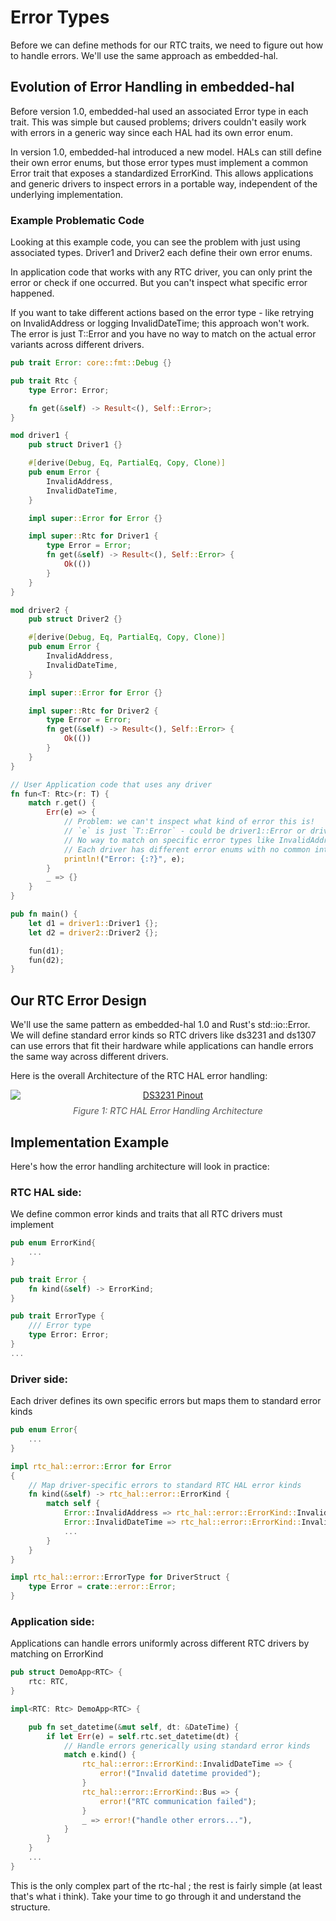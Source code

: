 # Error Types

Before we can define methods for our RTC traits, we need to figure out how to handle errors. We'll use the same approach as embedded-hal.

## Evolution of Error Handling in embedded-hal

Before version 1.0, embedded-hal used an associated Error type in each trait. This was simple but caused problems; drivers couldn't easily work with errors in a generic way since each HAL had its own error enum.

In version 1.0, embedded-hal introduced a new model. HALs can still define their own error enums, but those error types must implement a common Error trait that exposes a standardized ErrorKind. This allows applications and generic drivers to inspect errors in a portable way, independent of the underlying implementation.

### Example Problematic Code
Looking at this example code, you can see the problem with just using associated types. Driver1 and Driver2 each define their own error enums.

In application code that works with any RTC driver, you can only print the error or check if one occurred. But you can't inspect what specific error happened.

If you want to take different actions based on the error type - like retrying on InvalidAddress or logging InvalidDateTime; this approach won't work. The error is just T::Error and you have no way to match on the actual error variants across different drivers.

```rust
pub trait Error: core::fmt::Debug {}

pub trait Rtc {
    type Error: Error;

    fn get(&self) -> Result<(), Self::Error>;
}

mod driver1 {
    pub struct Driver1 {}

    #[derive(Debug, Eq, PartialEq, Copy, Clone)]
    pub enum Error {
        InvalidAddress,
        InvalidDateTime,
    }

    impl super::Error for Error {}

    impl super::Rtc for Driver1 {
        type Error = Error;
        fn get(&self) -> Result<(), Self::Error> {
            Ok(())
        }
    }
}

mod driver2 {
    pub struct Driver2 {}

    #[derive(Debug, Eq, PartialEq, Copy, Clone)]
    pub enum Error {
        InvalidAddress,
        InvalidDateTime,
    }

    impl super::Error for Error {}

    impl super::Rtc for Driver2 {
        type Error = Error;
        fn get(&self) -> Result<(), Self::Error> {
            Ok(())
        }
    }
}

// User Application code that uses any driver
fn fun<T: Rtc>(r: T) {
    match r.get() {
        Err(e) => {
            // Problem: we can't inspect what kind of error this is!
            // `e` is just `T::Error` - could be driver1::Error or driver2::Error
            // No way to match on specific error types like InvalidAddress, InvalidDateTime, etc.
            // Each driver has different error enums with no common interface
            println!("Error: {:?}", e);
        }
        _ => {}
    }
}

pub fn main() {
    let d1 = driver1::Driver1 {};
    let d2 = driver2::Driver2 {};

    fun(d1);
    fun(d2);
}
```

## Our RTC Error Design

We'll use the same pattern as embedded-hal 1.0 and Rust's std::io::Error. We will define standard error kinds so RTC drivers like ds3231 and ds1307 can use errors that fit their hardware while applications can handle errors the same way across different drivers.

Here is the overall Architecture of the RTC HAL error handling:

<div style="text-align: center;">
  <a href="./images/rtc-hal-error.png"><img style="display: block; margin: auto;" alt="DS3231 Pinout" src="./images/rtc-hal-error.png"/></a>
  <figcaption style="font-style: italic; margin-top: 8px; color: #555;">
    Figure 1: RTC HAL Error Handling Architecture
  </figcaption>
</div> 

## Implementation Example
Here's how the error handling architecture will look in practice:

### RTC HAL side:
We define common error kinds and traits that all RTC drivers must implement

```rust
pub enum ErrorKind{
    ...
}

pub trait Error { 
    fn kind(&self) -> ErrorKind;
}

pub trait ErrorType {
    /// Error type
    type Error: Error;
}
...
```

### Driver side:
Each driver defines its own specific errors but maps them to standard error kinds

```rust
pub enum Error{
    ...
}

impl rtc_hal::error::Error for Error
{
    // Map driver-specific errors to standard RTC HAL error kinds
    fn kind(&self) -> rtc_hal::error::ErrorKind {
        match self {
            Error::InvalidAddress => rtc_hal::error::ErrorKind::InvalidAddress,
            Error::InvalidDateTime => rtc_hal::error::ErrorKind::InvalidDateTime,
            ...
        }
    }
}

impl rtc_hal::error::ErrorType for DriverStruct {
    type Error = crate::error::Error;
}
```

### Application side:
Applications can handle errors uniformly across different RTC drivers by matching on ErrorKind

```rust
pub struct DemoApp<RTC> {
    rtc: RTC,
}

impl<RTC: Rtc> DemoApp<RTC> {

    pub fn set_datetime(&mut self, dt: &DateTime) {
        if let Err(e) = self.rtc.set_datetime(dt) {
            // Handle errors generically using standard error kinds
            match e.kind() {
                rtc_hal::error::ErrorKind::InvalidDateTime => {
                    error!("Invalid datetime provided");
                }
                rtc_hal::error::ErrorKind::Bus => {
                    error!("RTC communication failed");
                }
                _ => error!("handle other errors..."),
            }
        }
    }
    ...
}
```

This is the only complex part of the rtc-hal ; the rest is fairly simple (at least that's what i think). Take your time to go through it and understand the structure.
